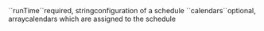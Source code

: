 <tr><td>``runTime``</td><td>required, string</td><td>configuration of a schedule</td><td></td><td></td></tr>
<tr><td>``calendars``</td><td>optional, array</td><td>calendars which are assigned to the schedule</td><td></td><td></td></tr>
    